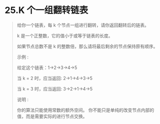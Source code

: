 # 25.K 个一组翻转链表

> 给你一个链表，每 k 个节点一组进行翻转，请你返回翻转后的链表。
>
> k 是一个正整数，它的值小于或等于链表的长度。
>
> 如果节点总数不是 k 的整数倍，那么请将最后剩余的节点保持原有顺序。
>
> 示例 :
>
> 给定这个链表：1->2->3->4->5
>
> 当 k = 2 时，应当返回: 2->1->4->3->5
>
> 当 k = 3 时，应当返回: 3->2->1->4->5
>
> 说明 :
>
> 你的算法只能使用常数的额外空间。
> 你不能只是单纯的改变节点内部的值，而是需要实际的进行节点交换。

